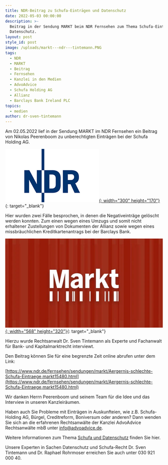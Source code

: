 ```yaml
---
title: NDR-Beitrag zu Schufa-Einträgen und Datenschutz
date: 2022-05-03 00:00:00
description: >-
  Beitrag in der Sendung MARKT beim NDR Fernsehen zum Thema Schufa-Einträge und
  Datenschutz.
layout: post
style_id: post
image: /uploads/markt---ndr---tintemann.PNG
tags:
  - NDR
  - MARKT
  - Beitrag
  - Fernsehen
  - Kanzlei in den Medien
  - AdvoAdvice
  - Schufa Holding AG
  - Allianz
  - Barclays Bank Ireland PLC
topics:
  - medien
author: dr-sven-tintemann
---
```

Am 02.05.2022 lief in der Sendung MARKT im NDR Fernsehen ein Beitrag von Nikolas Peerenboom zu unberechtigten Einträgen bei der Schufa Holding AG.

[![](/uploads/ndr-1.png){: width="300" height="170"}](https://www.ndr.de/fernsehen/sendungen/markt/Aergernis-schlechte-Schufa-Eintraege,markt15480.html){: target="_blank"}

Hier wurden zwei Fälle besprochen, in denen die Negativeinträge gelöscht werden konnten. Zum einen wegen eines Umzugs und somit nicht erhaltener Zustellungen von Dokumenten der Allianz sowie wegen eines missbräuchlichen Kreditkartenantrags bei der Barclays Bank.

[![](/uploads/markt.webp){: width="568" height="320"}](https://www.ndr.de/fernsehen/sendungen/markt/Aergernis-schlechte-Schufa-Eintraege,markt15480.html){: target="_blank"}

Hierzu wurde Rechtsanwalt Dr. Sven Tintemann als Experte und Fachanwalt für Bank- und Kapitalmarktrecht interviewt.

Den Beitrag können Sie für eine begrenzte Zeit online abrufen unter dem Link:

[https://www.ndr.de/fernsehen/sendungen/markt/Aergernis-schlechte-Schufa-Eintraege,markt15480.html](https://www.ndr.de/fernsehen/sendungen/markt/Aergernis-schlechte-Schufa-Eintraege,markt15480.html)

Wir danken Herrn Peerenboom und seinem Team für die Idee und das Interview in unseren Kanzleiräumen.

Haben auch Sie Probleme mit Einträgen in Auskunfteien, wie z.B. Schufa-Holding AG, Bürgel, Creditreform, Boniversum oder anderen? Dann wenden Sie sich an die erfahrenen Rechtsanwälte der Kanzlei AdvoAdvice Rechtsanwälte mbB unter [info@advoadvice.de](mailto:info@advoadvice.de).

Weitere Informationen zum Thema [Schufa und Datenschutz](/themen/schufa-und-datenschutz/)&nbsp;finden Sie hier.&nbsp;

Unsere Experten in Sachen Datenschutz und Schufa-Recht Dr. Sven Tintemann und Dr. Raphael Rohrmoser erreichen Sie auch unter 030 921 000 40.